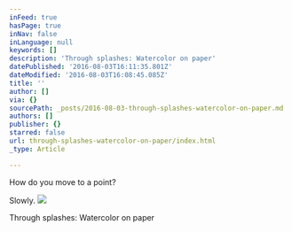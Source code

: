 ```yaml
---
inFeed: true
hasPage: true
inNav: false
inLanguage: null
keywords: []
description: 'Through splashes: Watercolor on paper'
datePublished: '2016-08-03T16:11:35.801Z'
dateModified: '2016-08-03T16:08:45.085Z'
title: ''
author: []
via: {}
sourcePath: _posts/2016-08-03-through-splashes-watercolor-on-paper.md
authors: []
publisher: {}
starred: false
url: through-splashes-watercolor-on-paper/index.html
_type: Article

---
```

How do you move to a point?

Slowly.
![](https://the-grid-user-content.s3-us-west-2.amazonaws.com/9e05ffdd-41ae-4e3c-8a7f-50de6781fda4.png)

Through splashes: Watercolor on paper